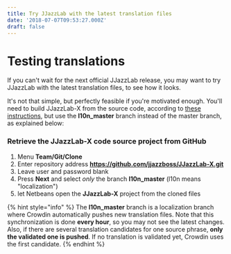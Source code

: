 ```yaml
---
title: Try JJazzLab with the latest translation files
date: '2018-07-07T09:53:27.000Z'
draft: false
---
```


# Testing translations

If you can't wait for the next official JJazzLab release, you may want to try JJazzLab with the latest translation files, to see how it looks.

It's not that simple, but perfectly feasible if you're motivated enough. You'll need to build JJazzLab-X from the source code, according to [these instructions](https://jjazzlab.gitbook.io/developer-guide/build-from-source-code), but use the **l10n\_master** branch instead of the master branch, as explained below:

### Retrieve the JJazzLab-X code source project from GitHub

1. Menu **Team/Git/Clone**
2. Enter repository address **https://github.com/jjazzboss/JJazzLab-X.git** 
3. Leave user and password blank
4. Press **Next** and select _only_ the branch **l10n\_master** \(l10n means "localization"\)
5. let Netbeans open the **JJazzLab-X** project from the cloned files

{% hint style="info" %}
The **l10n\_master** branch is a localization branch where Crowdin automatically pushes new translation files. Note that this synchronization is done **every hour**, so you may not see the latest changes. Also, if there are several translation candidates for one source phrase, **only the validated one is pushed**. If no translation is validated yet, Crowdin uses the first candidate.
{% endhint %}



